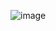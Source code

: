 ![image](https://github.com/EduardoPires1/Pokedex/assets/101848135/c8a162b5-012a-4713-bf5b-41b5eab4e9f1)
